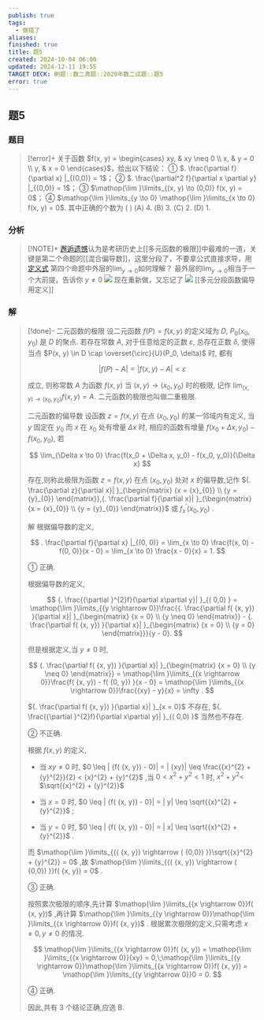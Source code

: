 ```yaml
---
publish: true
tags:
  - 做错了
aliases: 
finished: true
title: 题5
created: 2024-10-04 06:00
updated: 2024-12-11 19:55
TARGET DECK: 刷题::数二真题::2020年数二试题::题5
error: true
---
```

## 题5
### 题目
> [!error]+
> 关于函数 $f(x, y) = \begin{cases} xy, & xy \neq 0 \\ x, & y = 0 \\ y, & x = 0 \end{cases}$，给出以下结论：
> ① $. \frac{\partial f}{\partial x} |_{(0,0)} = 1$；
> ② $. \frac{\partial^2 f}{\partial x \partial y} |_{(0,0)} = 1$；
> ③ $\mathop{\lim }\limits_{(x, y) \to (0,0)} f(x, y) = 0$；
> ④ $\mathop{\lim }\limits_{y \to 0} \mathop{\lim }\limits_{x \to 0} f(x, y) = 0$.
> 其中正确的个数为 ( )
> (A) 4.
> (B) 3.
> (C) 2.
> (D) 1.
### 分析
> [!NOTE]+
> [邂逅遗憾](https://www.bilibili.com/video/BV1uuxJefEg5?t=403.2)认为是考研历史上[[多元函数的极限]]中最难的一道，关键是第二个命题的[[混合偏导数]]，这里分段了，不要拿公式直接求导，用[定义式](https://www.bilibili.com/video/BV1uuxJefEg5?t=876.1)
> 第四个命题中外层的$\lim_{ y \to 0 }$如何理解？
> 最外层的$\lim_{ y \to 0 }$相当于一个大前提，告诉你 $y\neq0$
> ![](https://img.hwenyi.live/202410241210009.webp)
> 现在重新做，又忘记了
> ![](https://img.hwenyi.live/202412120407383.webp)
> [[多元分段函数偏导用定义]]
### 解
> [!done]-
> 二元函数的极限 设二元函数 $f(P) = f(x, y)$ 的定义域为 $D$, $P_0(x_0, y_0)$ 是 $D$ 的聚点. 若存在常数 $A$, 对于任意给定的正数 $\varepsilon$, 总存在正数 $\delta$, 使得当点 $P(x, y) \in D \cap \overset{\circ}{U}(P_0, \delta)$ 时, 都有
> 
> $$
> |f(P) - A| = |f(x, y) - A| < \varepsilon
> $$
> 
> 成立, 则称常数 $A$ 为函数 $f(x, y)$ 当 $(x, y) \to (x_0, y_0)$ 时的极限, 记作 $\lim_{(x, y) \to (x_0, y_0)} f(x, y) = A$. 二元函数的极限也叫做二重极限.
> 
> 二元函数的偏导数 设函数 $z = f(x, y)$ 在点 $(x_0, y_0)$ 的某一邻域内有定义, 当 $y$ 固定在 $y_0$ 而 $x$ 在 $x_0$ 处有增量 $\Delta x$ 时, 相应的函数有增量 $f(x_0 + \Delta x, y_0) - f(x_0, y_0)$, 若
> 
> $$
> \lim_{\Delta x \to 0} \frac{f(x_0 + \Delta x, y_0) - f(x_0, y_0)}{\Delta x}
> $$
> 
> 存在,则称此极限为函数 $z = f( {x, y})$ 在点 $( {{x}_{0},{y}_{0}})$ 处对 $x$ 的偏导数,记作 ${. \frac{\partial z}{\partial x}| }_{\begin{matrix} {x = {x}_{0}} \\ {y = {y}_{0}} \end{matrix}},{. \frac{\partial f}{\partial x}| }_{\begin{matrix} {x = {x}_{0}} \\ {y = {y}_{0}} \end{matrix}}$ 或 ${f}_{x}^{\prime }( {{x}_{0},{y}_{0}})$ .
> 
> 解 根据偏导数的定义,
> 
> $$
> . \frac{\partial f}{\partial x} |_{(0, 0)} = \lim_{x \to 0} \frac{f(x, 0) - f(0, 0)}{x - 0} = \lim_{x \to 0} \frac{x - 0}{x} = 1.
> $$
> 
> ① 正确.
> 
> 根据偏导数的定义,
> 
> $$
> {. \frac{{\partial }^{2}f}{\partial x\partial y}| }_{( 0,0) } = \mathop{\lim }\limits_{{y \rightarrow 0}}\frac{{. \frac{\partial f( {x, y}) }{\partial x}| }_{\begin{matrix} {x = 0} \\ {y \neq 0} \end{matrix}} - {. \frac{\partial f( {x, y}) }{\partial x}| }_{\begin{matrix} {x = 0} \\ {y = 0} \end{matrix}}}{y - 0}.
> $$
> 
> 但是根据定义,当 $y \neq 0$ 时,
> 
> $$
> {. \frac{\partial f( {x, y}) }{\partial x}| }_{\begin{matrix} {x = 0} \\ {y \neq 0} \end{matrix}} = \mathop{\lim }\limits_{{x \rightarrow 0}}\frac{f( {x, y}) - f( {0, y}) }{x - 0} = \mathop{\lim }\limits_{{x \rightarrow 0}}\frac{{xy} - y}{x} = \infty .
> $$
> 
> ${. \frac{\partial f( {x, y}) }{\partial x}| }_{x = 0}$ 不存在, ${. \frac{{\partial }^{2}f}{\partial x\partial y}| }_{( 0,0) }$ 当然也不存在.
> 
> ② 不正确.
> 
> 根据 $f( {x, y})$ 的定义,
> 
> - 当 ${xy} \neq 0$ 时, $0 \leq | {f( {x, y}) - 0}| = | {xy}| \leq \frac{{x}^{2} + {y}^{2}}{2} < {x}^{2} + {y}^{2}$ ,当 $0 < {x}^{2} + {y}^{2} < 1$ 时, ${x}^{2} + {y}^{2} <$ $\sqrt{{x}^{2} + {y}^{2}}$
> 
> - 当 $x = 0$ 时, $0 \leq | {f( {x, y}) - 0}| = | y| \leq \sqrt{{x}^{2} + {y}^{2}}$ ;
> 
> - 当 $y = 0$ 时, $0 \leq | {f( {x, y}) - 0}| = | x| \leq \sqrt{{x}^{2} + {y}^{2}}$ .
> 
> 而 $\mathop{\lim }\limits_{{( {x, y}) \rightarrow ( {0,0}) }}\sqrt{{x}^{2} + {y}^{2}} = 0$ ,故 $\mathop{\lim }\limits_{{( {x, y}) \rightarrow ( {0,0}) }}f( {x, y}) = 0$ .
> 
> ③ 正确.
> 
> 按照累次极限的顺序,先计算 $\mathop{\lim }\limits_{{x \rightarrow 0}}f( {x, y})$ ,再计算 $\mathop{\lim }\limits_{{y \rightarrow 0}}\mathop{\lim }\limits_{{x \rightarrow 0}}f( {x, y})$ . 根据累次极限的定义,只需考虑 $x \neq 0, y \neq 0$ 的情况.
> 
> $$
> \mathop{\lim }\limits_{{x \rightarrow 0}}f( {x, y}) = \mathop{\lim }\limits_{{x \rightarrow 0}}{xy} = 0,\;\mathop{\lim }\limits_{{y \rightarrow 0}}\mathop{\lim }\limits_{{x \rightarrow 0}}f( {x, y}) = \mathop{\lim }\limits_{{y \rightarrow 0}}0 = 0.
> $$
> 
> ④ 正确.
> 
> 因此,共有 3 个结论正确,应选 B.